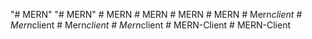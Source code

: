 "# MERN" 
"# MERN" 
#   M E R N  
 #   M E R N  
 #   M E R N  
 #   M E R N  
 #   M e r n _ c l i e n t  
 #   M e r n _ c l i e n t  
 #   M e r n _ c l i e n t  
 #   M e r n _ c l i e n t  
 #   M E R N - C l i e n t  
 #   M E R N - C l i e n t  
 
